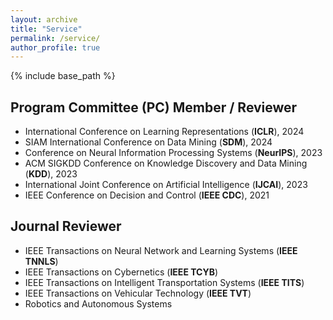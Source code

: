 ```yaml
---
layout: archive
title: "Service"
permalink: /service/
author_profile: true
---
```


{% include base_path %}

## Program Committee (PC) Member / Reviewer
- International Conference on Learning Representations (**ICLR**), 2024
- SIAM International Conference on Data Mining (**SDM**), 2024
- Conference on Neural Information Processing Systems (**NeurIPS**), 2023
- ACM SIGKDD Conference on Knowledge Discovery and Data Mining (**KDD**), 2023
- International Joint Conference on Artificial Intelligence (**IJCAI**), 2023
- IEEE Conference on Decision and Control (**IEEE CDC**), 2021

## Journal Reviewer
- IEEE Transactions on Neural Network and Learning Systems (**IEEE TNNLS**)
- IEEE Transactions on Cybernetics (**IEEE TCYB**)
- IEEE Transactions on Intelligent Transportation Systems (**IEEE TITS**)
- IEEE Transactions on Vehicular Technology (**IEEE TVT**)
- Robotics and Autonomous Systems
